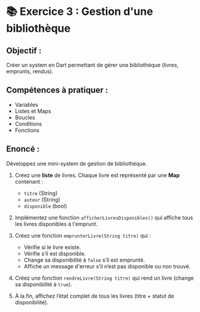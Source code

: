 # 📚 Exercice 3 : Gestion d'une bibliothèque

## Objectif :
Créer un system en Dart permettant de gérer une bibliothèque (livres, emprunts, rendus).

## Compétences à pratiquer :
- Variables
- Listes et Maps
- Boucles
- Conditions
- Fonctions

## Enoncé :

Développez une mini-system de gestion de bibliothèque.

1. Créez une **liste** de livres. Chaque livre est représenté par une **Map** contenant :
   - `titre` (String)
   - `auteur` (String)
   - `disponible` (bool)

2. Implémentez une fonction `afficherLivresDisponibles()` qui affiche tous les livres disponibles à l'emprunt.

3. Créez une fonction `emprunterLivre(String titre)` qui :
   - Vérifie si le livre existe.
   - Vérifie s’il est disponible.
   - Change sa disponibilité à `false` s’il est emprunté.
   - Affiche un message d'erreur s’il n’est pas disponible ou non trouvé.

4. Créez une fonction `rendreLivre(String titre)` qui rend un livre (change sa disponibilité à `true`).

5. À la fin, affichez l’état complet de tous les livres (titre + statut de disponibilité).
